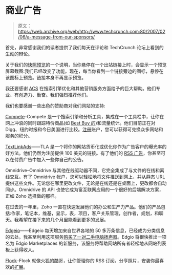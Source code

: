 # 商业广告

> 原文：<https://web.archive.org/web/http://www.techcrunch.com:80/2007/02/06/a-message-from-our-sponsors/>

首先，非常感谢我们的读者提供了我们每天在评论和 TechCrunch 论坛上看到的生动的辩论。

关于我们的[快照预览](https://web.archive.org/web/20211127050910/http://www.beta.techcrunch.com/2006/11/18/add-snap-previews-to-any-site-for-free/)的一个说明，当你悬停在一个出站链接上时，会显示一个预览屏幕截图:我们已经改变了功能。现在，每当你看到一个链接旁边的图标，悬停在该图标上预览。链接本身不再显示预览。

我还要感谢 [ACS](https://web.archive.org/web/20211127050910/http://www.acsseo.com/) 在搜索引擎优化和其他营销服务方面给予的巨大帮助。他们专业、有创造力、勤奋。我们强烈推荐他们。

我们也要感谢一些出色的赞助商对我们网站的支持:

[Compete](https://web.archive.org/web/20211127050910/http://compete.com/)–Compete 是一个搜索引擎和分析工具，集成在一个工具栏中，让你在网上冲浪的同时跟踪特价商品(如 [Best Buy 的](https://web.archive.org/web/20211127050910/http://snapshot.compete.com/bestbuy.com+))和流量统计。他们目前正在对 Digg、纽约时报和今日美国进行比较。[注册](https://web.archive.org/web/20211127050910/http://my.compete.com/registration)账户，您可以获得可兑换众多网站和服务的积分。

[TextLinkAds](https://web.archive.org/web/20211127050910/http://www.text-link-ads.com/)——TLA 是一个将你的网站货币化或优化你作为广告客户的曝光率的好方法。他们仍然为注册提供 100 美元的链接。有了他们的 [RSS 广告](https://web.archive.org/web/20211127050910/http://www.text-link-ads.com/feedvertising/bloggers/)，你甚至可以在付费广告中加入一些你自己的公告。

Omnidrive–Omnidrive 与其他在线驱动器不同，它完全集成了与文件的在线和离线交互。有了 Omnidrive 帐户，您可以轻松地将文件推送到网上，并从静态 URL 提供这些文件。无论您在哪里更改文件，无论是在线还是在桌面上，更改都会自动同步。Omnidrive 的 API 也使它成为富互联网应用的一个很好的后端解决方案，正如 Zoho 选择做的那样。

在过去的一年里，Zoho 一直在快速发展他们的办公和生产力产品。他们的产品包括:作家，笔记本，维基，显示，表，项目，客户关系管理，创作者，规划，和聊天。我希望在接下来的几个月里能看到更多的发展。

[Edgeio](https://web.archive.org/web/20211127050910/http://www.edgeio.com/)——Edgeio 每天增加来自世界各地的 50 多万条信息，已经成为分类信息的去处。我甚至利用这项服务[购买了一对二手电脑扬声器](https://web.archive.org/web/20211127050910/http://www.edgeio.com/ss/speakers?location=1)。Edgio 将很快推出一项名为 Edgio Marketplaces 的新服务，该服务将帮助网站所有者轻松地从网站列表板上获得收入。

[Flock](https://web.archive.org/web/20211127050910/http://flock.com/)–Flock 就像火狐的酷哥，让你管理你的 RSS 订阅，分享照片，安装你最喜欢的[扩展](https://web.archive.org/web/20211127050910/http://extensions.flock.com/extensions)。